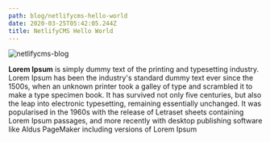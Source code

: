 ```yaml
---
path: blog/netlifycms-hello-world
date: 2020-03-25T05:42:05.244Z
title: NetlifyCMS Hello World
---
```

![netlifycms-blog](/assets/netlifycms-blog.webp "netlifycms")

<!--StartFragment-->

**Lorem Ipsum** is simply dummy text of the printing and typesetting industry. Lorem Ipsum has been the industry's standard dummy text ever since the 1500s, when an unknown printer took a galley of type and scrambled it to make a type specimen book. It has survived not only five centuries, but also the leap into electronic typesetting, remaining essentially unchanged. It was popularised in the 1960s with the release of Letraset sheets containing Lorem Ipsum passages, and more recently with desktop publishing software like Aldus PageMaker including versions of Lorem Ipsum

<!--EndFragment-->

